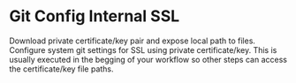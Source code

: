 # Git Config Internal SSL

Download private certificate/key pair and expose local path to files.
Configure system git settings for SSL using private certificate/key.
This is usually executed in the begging of your workflow so other steps can access the certificate/key file paths.
